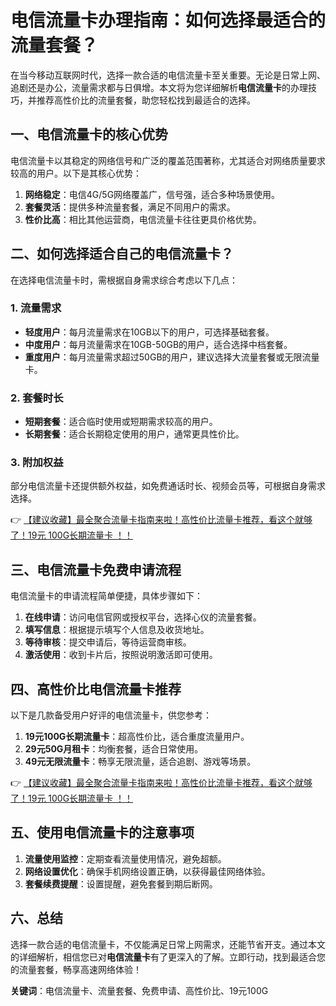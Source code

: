 # 电信流量卡办理指南：如何选择最适合的流量套餐？

在当今移动互联网时代，选择一款合适的电信流量卡至关重要。无论是日常上网、追剧还是办公，流量需求都与日俱增。本文将为您详细解析**电信流量卡**的办理技巧，并推荐高性价比的流量套餐，助您轻松找到最适合的选择。

## 一、电信流量卡的核心优势

电信流量卡以其稳定的网络信号和广泛的覆盖范围著称，尤其适合对网络质量要求较高的用户。以下是其核心优势：

1. **网络稳定**：电信4G/5G网络覆盖广，信号强，适合多种场景使用。
2. **套餐灵活**：提供多种流量套餐，满足不同用户的需求。
3. **性价比高**：相比其他运营商，电信流量卡往往更具价格优势。

## 二、如何选择适合自己的电信流量卡？

在选择电信流量卡时，需根据自身需求综合考虑以下几点：

### 1. 流量需求
- **轻度用户**：每月流量需求在10GB以下的用户，可选择基础套餐。
- **中度用户**：每月流量需求在10GB-50GB的用户，适合选择中档套餐。
- **重度用户**：每月流量需求超过50GB的用户，建议选择大流量套餐或无限流量卡。

### 2. 套餐时长
- **短期套餐**：适合临时使用或短期需求较高的用户。
- **长期套餐**：适合长期稳定使用的用户，通常更具性价比。

### 3. 附加权益
部分电信流量卡还提供额外权益，如免费通话时长、视频会员等，可根据自身需求选择。

👉 [【建议收藏】最全聚合流量卡指南来啦！高性价比流量卡推荐，看这个就够了！19元 100G长期流量卡 ！！](https://bit.ly/Liuliangka)

## 三、电信流量卡免费申请流程

电信流量卡的申请流程简单便捷，具体步骤如下：

1. **在线申请**：访问电信官网或授权平台，选择心仪的流量套餐。
2. **填写信息**：根据提示填写个人信息及收货地址。
3. **等待审核**：提交申请后，等待运营商审核。
4. **激活使用**：收到卡片后，按照说明激活即可使用。

## 四、高性价比电信流量卡推荐

以下是几款备受用户好评的电信流量卡，供您参考：

1. **19元100G长期流量卡**：超高性价比，适合重度流量用户。
2. **29元50G月租卡**：均衡套餐，适合日常使用。
3. **49元无限流量卡**：畅享无限流量，适合追剧、游戏等场景。

👉 [【建议收藏】最全聚合流量卡指南来啦！高性价比流量卡推荐，看这个就够了！19元 100G长期流量卡 ！！](https://bit.ly/Liuliangka)

## 五、使用电信流量卡的注意事项

1. **流量使用监控**：定期查看流量使用情况，避免超额。
2. **网络设置优化**：确保手机网络设置正确，以获得最佳网络体验。
3. **套餐续费提醒**：设置提醒，避免套餐到期后断网。

## 六、总结

选择一款合适的电信流量卡，不仅能满足日常上网需求，还能节省开支。通过本文的详细解析，相信您已对**电信流量卡**有了更深入的了解。立即行动，找到最适合您的流量套餐，畅享高速网络体验！

**关键词**：电信流量卡、流量套餐、免费申请、高性价比、19元100G